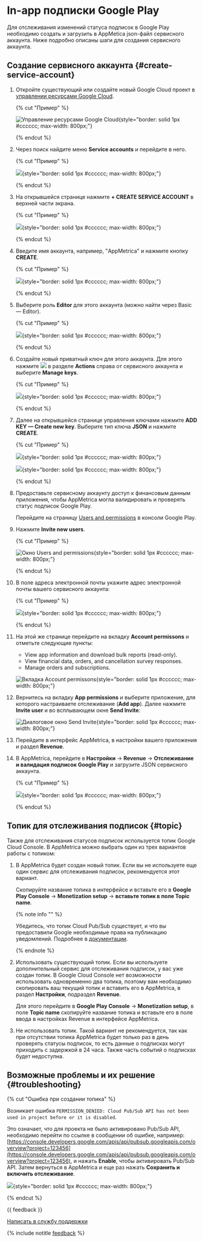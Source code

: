 # In-app подписки Google Play

<!-- {% note warning %}

Функциональность больше не поддерживается и не обновляется. Точность данных не гарантируется.

AppMetrica предоставляет [альтернативную технологию трекинга](https://appmetrica.yandex.com/docs/ru/data-collection/apphud/apphud-about), которая доступна в некоторых регионах.

{% endnote %} -->

Для отслеживания изменений статуса подписок в Google Play необходимо создать и загрузить в AppMetica json-файл сервисного аккаунта. Ниже подробно описаны шаги для создания сервисного аккаунта.

## Создание сервисного аккаунта {#create-service-account}

1. Откройте существующий или создайте новый Google Cloud проект в [управлении ресурсами Google Cloud](https://console.cloud.google.com/cloud-resource-manager).

    {% cut "Пример" %}
    
    ![Управление ресурсами Google Cloud](../../_images/res-control.png "Управление ресурсами Google Cloud"){style="border: solid 1px #cccccc; max-width: 800px;"}

    {% endcut %}
    
1. Через поиск найдите меню **Service accounts** и перейдите в него.
    
    {% cut "Пример" %}
    
    ![](https://yastatic.net/s3/doc-binary/src/dev/appmetrica/en/images/common/subscription-tracking-5.png){style="border: solid 1px #cccccc; max-width: 800px;"}
    
    {% endcut %}
    
1. На открывшейся странице нажмите **+ CREATE SERVICE ACCOUNT** в верхней части экрана.
    
    {% cut "Пример" %}
    
    ![](https://yastatic.net/s3/doc-binary/src/dev/appmetrica/en/images/common/subscription-tracking-6.png){style="border: solid 1px #cccccc; max-width: 800px;"}
    
    {% endcut %}
    
1. Введите имя аккаунта, например, "AppMetrica" и нажмите кнопку **CREATE**.
    
    {% cut "Пример" %}
    
    ![](https://yastatic.net/s3/doc-binary/src/dev/appmetrica/en/images/common/subscription-tracking-7.png){style="border: solid 1px #cccccc; max-width: 800px;"}
    
    {% endcut %}
    
1. Выберите роль **Editor** для этого аккаунта (можно найти через Basic — Editor).
    
    {% cut "Пример" %}
    
    ![](https://yastatic.net/s3/doc-binary/src/dev/appmetrica/en/images/common/subscription-tracking-8.png){style="border: solid 1px #cccccc; max-width: 800px;"}
    
    {% endcut %}
    
1. Создайте новый приватный ключ для этого аккаунта. Для этого нажмите ![](https://yastatic.net/s3/doc-binary/src/dev/appmetrica/en/images/common/menu-three.png) в разделе **Actions** справа от сервисного аккаунта и выберите **Manage keys**.
    
    {% cut "Пример" %}
    
    ![](https://yastatic.net/s3/doc-binary/src/dev/appmetrica/en/images/common/subscription-tracking-9.png){style="border: solid 1px #cccccc; max-width: 800px;"}
    
    {% endcut %}
    
1. Далее на открывшейся странице управления ключами нажмите **ADD KEY — Create new key**. Выберите тип ключа **JSON** и нажмите **CREATE**.
    
    {% cut "Пример" %}
    
    ![](https://yastatic.net/s3/doc-binary/src/dev/appmetrica/en/images/common/subscription-tracking-10-1.png){style="border: solid 1px #cccccc; max-width: 800px;"}
    
    ![](https://yastatic.net/s3/doc-binary/src/dev/appmetrica/en/images/common/subscription-tracking-10-2.png){style="border: solid 1px #cccccc; max-width: 800px;"}
    
    {% endcut %}
    
1. Предоставьте сервисному аккаунту доступ к финансовым данным приложения, чтобы AppMetrica могла валидировать и проверять статус подписок Google Play.
    
    Перейдите на страницу [Users and permissions](https://play.google.com/console/users-and-permissions?hl=ru) в консоли Google Play.
    
1. Нажмите **Invite new users**.

    {% cut "Пример" %}
    
    ![Окно Users and permissions](../../_images/user-and-permissions.png "Окно Users and permissions"){style="border: solid 1px #cccccc; max-width: 800px;"}
    
    {% endcut %}
    
1. В поле адреса электронной почты укажите адрес электронной почты вашего сервисного аккаунта:
    
    {% cut "Пример" %}
    
    ![](../../_images/settings-email-in-account.png){style="border: solid 1px #cccccc; max-width: 800px;"}
    
    {% endcut %}
    
1. На этой же странице перейдите на вкладку **Account permissons** и отметьте следующие пункты:
    - View app information and download bulk reports (read-only).
    - View financial data, orders, and cancellation survey responses.
    - Manage orders and subscriptions.

    ![Вкладка Account permissons](../../_images/account-permisions-options.png "Вкладка Account permissons"){style="border: solid 1px #cccccc; max-width: 800px;"}
    
1. Вернитесь на вкладку **App permissions** и выберите приложение, для которого настраиваете отслеживание (**Add app**). Далее нажмите **Invite user** и во всплывающем окне **Send Invite**:

    ![Диалоговое окно Send Invite](../../_images/dialog-send-invite.png "Диалоговое окно Send Invite"){style="border: solid 1px #cccccc; max-width: 800px;"}
    
1. Перейдите в интерфейс AppMetrica, в настройки вашего приложения и раздел **Revenue**.
    
1. В AppMetrica, перейдите в **Настройки** → **Revenue** → **Отслеживание и валидация подписок Google Play** и загрузите JSON сервисного аккаунта.
    
    {% cut "Пример" %}
    
    ![](https://yastatic.net/s3/doc-binary/src/dev/appmetrica/en/images/common/subscription-tracking-17.png){style="border: solid 1px #cccccc; max-width: 800px;"}
    
    {% endcut %}

## Топик для отслеживания подписок {#topic}

Также для отслеживания статусов подписок используется топик Google Cloud Console. В AppMetrica можно выбрать один из трех вариантов работы с топиком:

1. В AppMetrica будет создан новый топик. Если вы не используете еще один сервис для отслеживания подписок, рекомендуется этот вариант.
    
    Скопируйте название топика в интерфейсе и вставьте его в **Google Play Console** → **Monetization setup** → **вставьте топик в поле Topic name**.
    
    {% note info "" %}
    
    Убедитесь, что топик Cloud Pub/Sub существует, и что вы предоставили Google необходимые права на публикацию уведомлений. Подробнее в [документации](https://developer.android.com/google/play/billing/getting-ready#configure-rtdn).
    
    {% endnote %}
    
2. Использовать существующий топик. Если вы используете дополнительный сервис для отслеживания подписок, у вас уже создан топик. В Google Cloud Console нет возможности использовать одновременно два топика, поэтому вам необходимо скопировать ваш текущий топик и вставить его в AppMetrica, в раздел **Настройки**, подраздел **Revenue**.
    
    Для этого перейдите в **Google Play Console** → **Monetization setup**, в поле **Topic name** скопируйте название топика и вставьте его в поле ввода в настройках Revenue в интерфейсе AppMetrica.
    
3. Не использовать топик. Такой вариант не рекомендуется, так как при отсутствии топика AppMetrica будет только раз в день проверять статусы подписок, то есть данные о подписках могут приходить с задержкой в 24 часа. Также часть событий о подписках будет недоступна.

## Возможные проблемы и их решение {#troubleshooting}

{% cut "Ошибка при создании топика" %}

Возникает ошибка `PERMISSION_DENIED: Cloud Pub/Sub API has not been used in project before or it is disabled`.

Это означает, что для проекта не было активировано Pub/Sub API, необходимо перейти по ссылке в сообщении об ошибке, например: [https://console.developers.google.com/apis/api/pubsub.googleapis.com/overview?project=123456](https://console.developers.google.com/apis/api/pubsub.googleapis.com/overview?project=123456), и нажать **Enable**, чтобы активировать Pub/Sub API. Затем вернуться в AppMetrica и еще раз нажать **Сохранить и включить отслеживание**.

![](https://yastatic.net/s3/doc-binary/src/dev/appmetrica/en/images/common/error-topic.png){style="border: solid 1px #cccccc; max-width: 800px;"}

{% endcut %}

{{ feedback }}

<a href="../troubleshooting/feedback-new.html">
  <span class="button">Написать в службу поддержки</span>
</a>

{% include notitle [feedback](../_includes/feedback-button.md) %}
